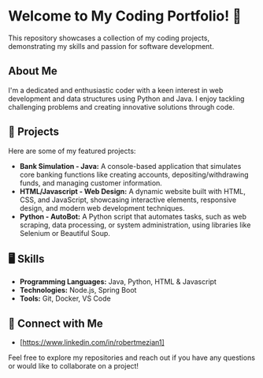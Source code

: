 # Welcome to My Coding Portfolio! 👋

This repository showcases a collection of my coding projects, demonstrating my skills and passion for software development. 

## About Me

I'm a dedicated and enthusiastic coder with a keen interest in web development and data structures using Python and Java. I enjoy tackling challenging problems and creating innovative solutions through code.


## 📒 Projects 

Here are some of my featured projects:

*   **Bank Simulation - Java:** A console-based application that simulates core banking functions like creating accounts, depositing/withdrawing funds, and managing customer information.
*   **HTML/Javascript - Web Design:** A dynamic website built with HTML, CSS, and JavaScript, showcasing interactive elements, responsive design, and modern web development techniques.
*   **Python - AutoBot:** A Python script that automates tasks, such as web scraping, data processing, or system administration, using libraries like Selenium or Beautiful Soup.

## 🖥️ Skills

*   **Programming Languages:** Java, Python, HTML & Javascript
*   **Technologies:** Node.js, Spring Boot
*   **Tools:** Git, Docker, VS Code

## 📝 Connect with Me

*   [https://www.linkedin.com/in/robertmezian1]

Feel free to explore my repositories and reach out if you have any questions or would like to collaborate on a project!
